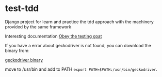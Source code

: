 # test-tdd

Django project for learn and practice the tdd approach with the machinery 
provided by the same framework

Interesting documentation
[Obey the testing goat](http://www.obeythetestinggoat.com/)

If you have a error about geckodriver is not found, you can download the binary from:

[geckodriver binary](https://github.com/mozilla/geckodriver/releases)

move to /usr/bin and add to PATH `export PATH=$PATH:/usr/bin/geckodriver`.

